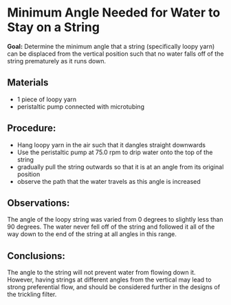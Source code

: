# Minimum Angle Needed for Water to Stay on a String

**Goal:** Determine the minimum angle that a string (specifically loopy yarn) can be displaced from the vertical position such that no water falls off of the string prematurely as it runs down.

## Materials
- 1 piece of loopy yarn
- peristaltic pump connected with microtubing

## Procedure:
- Hang loopy yarn in the air such that it dangles straight downwards
- Use the peristaltic pump at 75.0 rpm to drip water onto the top of the string
- gradually pull the string outwards so that it is at an angle from its original position
- observe the path that the water travels as this angle is increased

## Observations:
The angle of the loopy string was varied from 0 degrees to slightly less than 90 degrees. The water never fell off of the string and followed it all of the way down to the end of the string at all angles in this range.

## Conclusions:
The angle to the string will not prevent water from flowing down it. However, having strings at different angles from the vertical may lead to strong preferential flow, and should be considered further in the designs of the trickling filter.
